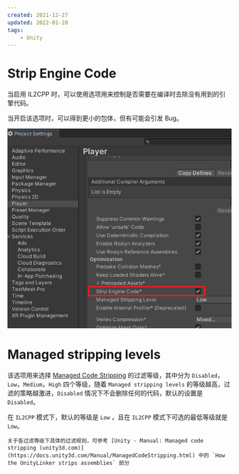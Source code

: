 ```yaml
---
created: 2021-12-27
updated: 2022-01-28
tags:
    - Unity
---
```


# Strip Engine Code

当启用 IL2CPP 时，可以使用选项用来控制是否需要在编译时去除没有用到的引擎代码。

当开启该选项时，可以得到更小的包体，但有可能会引发 Bug。

![|500](assets/PlayerSettings/image-20211227225119615.png)

# Managed stripping levels

该选项用来选择 [Managed Code Stripping](Scripting%20Architecture/Scripting%20backends/Managed%20Code%20Stripping.md) 的过滤等级，其中分为 `Disabled`，`Low`，`Medium`，`High` 四个等级，随着 `Managed stripping levels` 的等级越高，过滤的策略越激进，`Disabled`  情况下不会删除任何的代码，默认的设置是 `Disabled`。  

在 `IL2CPP` 模式下，默认的等级是 `Low` ，且在 `IL2CPP` 模式下可选的最低等级就是 `Low`。

```ad-tip
关于各过滤等级下具体的过滤规则，可参考 [Unity - Manual: Managed code stripping (unity3d.com)](https://docs.unity3d.com/Manual/ManagedCodeStripping.html) 中的 `How the UnityLinker strips assemblies` 部分
```

